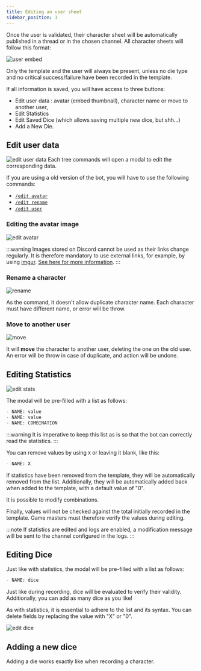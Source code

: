```yaml
---
title: Editing an user sheet
sidebar_position: 3
---
```


Once the user is validated, their character sheet will be automatically published in a thread or in the chosen channel. All character sheets will follow this format:

![user embed](/assets/edit/user_embed.png)

Only the template and the user will always be present, unless no die type and no critical success/failure have been recorded in the template.

If all information is saved, you will have access to three buttons:
- Edit user data : avatar (embed thumbnail), character name or move to another user,
- Edit Statistics
- Edit Saved Dice (which allows saving multiple new dice, but shh...)
- Add a New Die.

## Edit user data

![edit user data](/assets/edit/edit_user_fr.png)
Each tree commands will open a modal to edit the corresponding data.

If you are using a old version of the bot, you will have to use the following commands:
- [`/edit avatar`](../Usage/model.mdx#edit-avatar-edit_avatar)
- [`/edit rename`](../Usage/model.mdx#rename)
- [`/edit user`](../Usage/model.mdx#user)

### Editing the avatar image

![edit avatar](/assets/edit/edit_image.png)

:::warning
Images stored on Discord cannot be used as their links change regularly. It is therefore mandatory to use external links, for example, by using [imgur](https://imgur.com/).
[See here for more information](https://www.bleepingcomputer.com/news/security/discord-will-switch-to-temporary-file-links-to-block-malware-delivery/).
:::

### Rename a character
![rename](/assets/edit/edit_rename_fr.png)

As the command, it doesn't allow duplicate character name. Each character must have different name, or error will be throw.

### Move to another user

![move](/assets/edit/move_fr.png)

It will **move** the character to another user, deleting the one on the old user. An error will be throw in case of duplicate, and action will be undone.

## Editing Statistics

![edit stats](/assets/edit/edit_stats.png)

The modal will be pre-filled with a list as follows:
```md
- NAME: value
- NAME: value
- NAME: COMBINATION
```

:::warning
It is imperative to keep this list as is so that the bot can correctly read the statistics.
:::

You can remove values by using `X` or leaving it blank, like this:
```md
- NAME: X
```

If statistics have been removed from the template, they will be automatically removed from the list. Additionally, they will be automatically added back when added to the template, with a default value of "0".

It is possible to modify combinations.

Finally, values will not be checked against the total initially recorded in the template. Game masters must therefore verify the values during editing.

:::note
If statistics are edited and logs are enabled, a modification message will be sent to the channel configured in the logs.
:::

## Editing Dice

Just like with statistics, the modal will be pre-filled with a list as follows:
```md
- NAME: dice
```

Just like during recording, dice will be evaluated to verify their validity. Additionally, you can add as many dice as you like!

As with statistics, it is essential to adhere to the list and its syntax. You can delete fields by replacing the value with "X" or "0".

![edit dice](/assets/edit/edit_dice.png)

## Adding a new dice

Adding a die works exactly like when recording a character.
